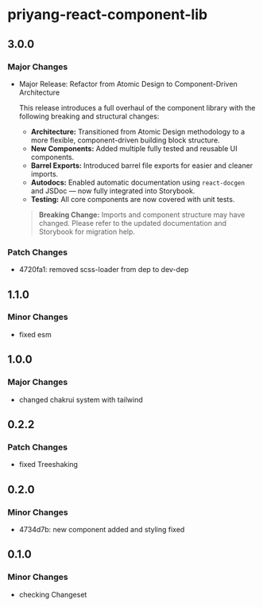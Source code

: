 # priyang-react-component-lib

## 3.0.0

### Major Changes

-  Major Release: Refactor from Atomic Design to Component-Driven Architecture

   This release introduces a full overhaul of the component library with the following breaking and structural changes:

   -  **Architecture:** Transitioned from Atomic Design methodology to a more flexible, component-driven building block structure.
   -  **New Components:** Added multiple fully tested and reusable UI components.
   -  **Barrel Exports:** Introduced barrel file exports for easier and cleaner imports.
   -  **Autodocs:** Enabled automatic documentation using `react-docgen` and JSDoc — now fully integrated into Storybook.
   -  **Testing:** All core components are now covered with unit tests.

   > **Breaking Change:** Imports and component structure may have changed. Please refer to the updated documentation and Storybook for migration help.

### Patch Changes

-  4720fa1: removed scss-loader from dep to dev-dep

## 1.1.0

### Minor Changes

-  fixed esm

## 1.0.0

### Major Changes

-  changed chakrui system with tailwind

## 0.2.2

### Patch Changes

-  fixed Treeshaking

## 0.2.0

### Minor Changes

-  4734d7b: new component added and styling fixed

## 0.1.0

### Minor Changes

-  checking Changeset
